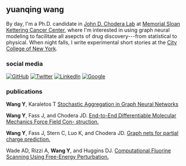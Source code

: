 ## yuanqing wang

By day, I'm a Ph.D. candidate in [John D. Chodera Lab](http://choderalab.org) at [Memorial Sloan Kettering Cancer Center](http://mskcc.org), where I'm interested in using graph neural modeling to facilitate all asepcts of drug discovery---from statistical to physical. When night falls, I write experimental short stories at the [City College of New York](http://ccny.cuny.edu). 

### social media
[![GitHub](https://img.shields.io/badge/yuanqing_wang-%23121011.svg?style=for-the-badge&logo=github&logoColor=white)](https://github.com/yuanqing-wang/)
[![Twitter](https://img.shields.io/badge/yuanqingwang-%231DA1F2.svg?style=for-the-badge&logo=Twitter&logoColor=white)](https://twitter.com/yuanqingwang)
[![LinkedIn](https://img.shields.io/badge/YuanqingWang-%230077B5.svg?style=for-the-badge&logo=linkedin&logoColor=white)](https://www.linkedin.com/in/yuanqing-wang/)
[![Google](https://img.shields.io/badge/Yuanqing_Wang-4285F4?style=for-the-badge&logo=google&logoColor=white)](https://scholar.google.com/citations?user=Njp5EY4AAAAJ&hl=en)


### publications

**Wang Y**, Karaletos T [Stochastic Aggregation in Graph Neural Networks](https://arxiv.org/abs/2102.12648)

**Wang Y**, Fass J, and Chodera JD. [End-to-End Differentiable Molecular Mechanics Force Field Con-
struction.](https://arxiv.org/abs/2010.01196)

**Wang Y**, Fass J, Stern C, Luo K, and Chodera JD. [Graph nets for partial charge prediction.](https://arxiv.org/abs/1909.07903)

Wade AD, Rizzi A, **Wang Y**, and Huggins DJ. [Computational Fluorine Scanning Using Free-Energy Perturbation.](https://pubs.acs.org/doi/10.1021/acs.jcim.9b00228)






